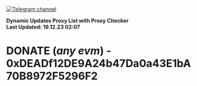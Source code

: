[![Telegram channel](https://img.shields.io/endpoint?url=https://runkit.io/damiankrawczyk/telegram-badge/branches/master?url=https://t.me/n4z4v0d)](https://t.me/n4z4v0d) 

**Dynamic Updates Proxy List with Proxy Checker**  
**Last Updated: 19.12.23 02:07**

# DONATE (_any evm_) - 0xDEADf12DE9A24b47Da0a43E1bA70B8972F5296F2
